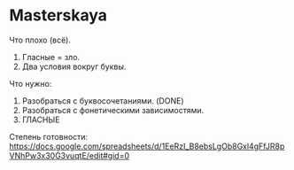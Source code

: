 # Masterskaya
Что плохо (всё).
1) Гласные = зло.
2) Два условия вокруг буквы.


Что нужно:
1) Разобраться с буквосочетаниями. (DONE)
2) Разобраться с фонетическими зависимостями.
3) ГЛАСНЫЕ

Степень готовности:
https://docs.google.com/spreadsheets/d/1EeRzI_B8ebsLgOb8Gxl4gFfJR8pVNhPw3x30G3vuqtE/edit#gid=0
